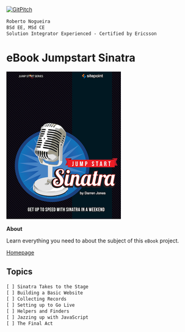 [![GitPitch](https://gitpitch.com/assets/badge.svg)](https://gitpitch.com/enogrob/ebook-project/master)
```
Roberto Nogueira  
BSd EE, MSd CE
Solution Integrator Experienced - Certified by Ericsson
```
# eBook Jumpstart Sinatra

![ebook image](assets/ebook.png)

**About**

Learn everything you need to about the subject of this `eBook` project.

[Homepage](https://www.sitepoint.com/premium/books/jump-start-sinatra)

## Topics
```
[ ] Sinatra Takes to the Stage
[ ] Building a Basic Website
[ ] Collecting Records
[ ] Setting up to Go Live
[ ] Helpers and Finders
[ ] Jazzing up with JavaScript
[ ] The Final Act
```
